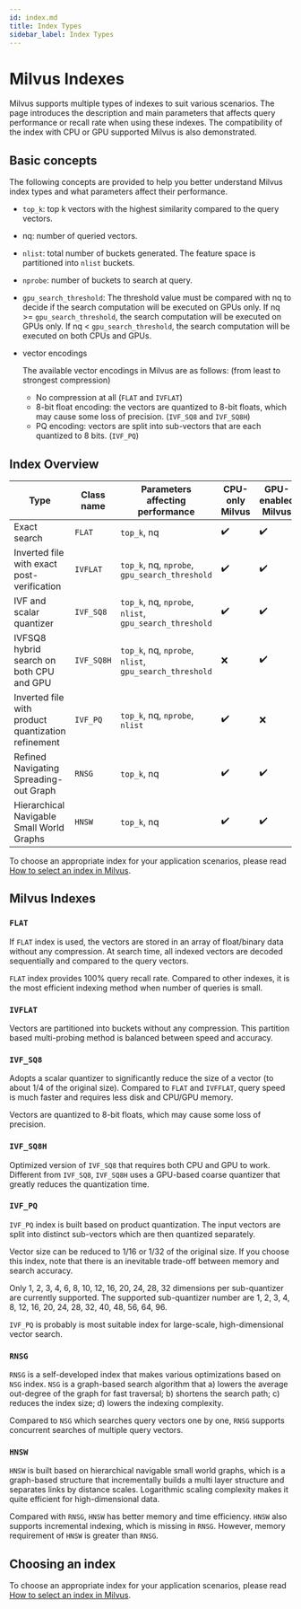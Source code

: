 ```yaml
---
id: index.md
title: Index Types
sidebar_label: Index Types
---
```


# Milvus Indexes

Milvus supports multiple types of indexes to suit various scenarios. The page introduces the description and main parameters that affects query performance or recall rate when using these indexes. The compatibility of the index with CPU or GPU supported Milvus is also demonstrated.

## Basic concepts

The following concepts are provided to help you better understand Milvus index types and what parameters affect their performance.

- `top_k`: top k vectors with the highest similarity compared to the query vectors.

- nq: number of queried vectors.

- `nlist`: total number of buckets generated. The feature space is partitioned into `nlist` buckets. 

- `nprobe`: number of buckets to search at query.

- `gpu_search_threshold`: The threshold value must be compared with nq to decide if the search computation will be executed on GPUs only. If nq >= `gpu_search_threshold`, the search computation will be executed on GPUs only. If nq < `gpu_search_threshold`, the search computation will be executed on both CPUs and GPUs.

- vector encodings

  The available vector encodings in Milvus are as follows: (from least to strongest compression)

  - No compression at all (`FLAT` and `IVFLAT`)
  - 8-bit float encoding: the vectors are quantized to 8-bit floats, which may cause some loss of precision. (`IVF_SQ8` and `IVF_SQ8H`)
  - PQ encoding: vectors are split into sub-vectors that are each quantized to 8 bits. (`IVF_PQ`)

## Index Overview

<div class="table-wrapper" markdown="block">

| Type                                               | Class name | Parameters affecting performance | CPU-only Milvus  | GPU-enabled Milvus |
| -------------------------------------------------- | ---------- | --------------------------------------------- | ---------------- | ------------------ |
| Exact search                                       | `FLAT`     | `top_k`, nq                                   | ✔️               | ✔️                  |
| Inverted file with exact post-verification         | `IVFLAT`   | `top_k`, nq, `nprobe`, `gpu_search_threshold` | ✔️               | ✔️                  |
| IVF and scalar quantizer                           | `IVF_SQ8`  | `top_k`, nq, `nprobe`, `nlist`, `gpu_search_threshold`  | ✔️               | ✔️                  |
| IVFSQ8 hybrid search on both CPU and GPU           | `IVF_SQ8H` | `top_k`, nq, `nprobe`, `nlist`, `gpu_search_threshold`  | ❌               | ✔️                  |
| Inverted file with product quantization refinement | `IVF_PQ`   | `top_k`, nq, `nprobe`, `nlist`                          | ✔️               | ❌                  |
| Refined Navigating Spreading-out Graph             | `RNSG`     | `top_k`, nq                                             | ✔️               | ✔️                  |
| Hierarchical Navigable Small World Graphs             | `HNSW`     | `top_k`, nq                                             | ✔️               | ✔️                  |
</div>

To choose an appropriate index for your application scenarios, please read [How to select an index in Milvus](https://medium.com/@milvusio/how-to-choose-an-index-in-milvus-4f3d15259212).

## Milvus Indexes

### `FLAT`

If `FLAT` index is used, the vectors are stored in an array of float/binary data without any compression. At search time, all indexed vectors are decoded sequentially and compared to the query vectors.

`FLAT` index provides 100% query recall rate. Compared to other indexes, it is the most efficient indexing method when number of queries is small.

### `IVFLAT`

Vectors are partitioned into buckets without any compression. This partition based multi-probing method is balanced between speed and accuracy.

### `IVF_SQ8`

Adopts a scalar quantizer to significantly reduce the size of a vector (to about 1/4 of the original size). Compared to `FLAT` and `IVFFLAT`, query speed is much faster and requires less disk and CPU/GPU memory.

Vectors are quantized to 8-bit floats, which may cause some loss of precision.

### `IVF_SQ8H`

Optimized version of `IVF_SQ8` that requires both CPU and GPU to work. Different from `IVF_SQ8`,  `IVF_SQ8H` uses a GPU-based coarse quantizer that greatly reduces the quantization time.

### `IVF_PQ`

`IVF_PQ` index is built based on product quantization. The input vectors are split into distinct sub-vectors which are then quantized separately. 

Vector size can be reduced to 1/16 or 1/32 of the original size. If you choose this index, note that there is an inevitable trade-off between memory and search accuracy.

Only 1, 2, 3, 4, 6, 8, 10, 12, 16, 20, 24, 28, 32 dimensions per sub-quantizer are currently supported. The supported sub-quantizer number are 1, 2, 3, 4, 8, 12, 16, 20, 24, 28, 32, 40, 48, 56, 64, 96.

`IVF_PQ` is probably is most suitable index for large-scale, high-dimensional vector search.

### `RNSG`

`RNSG` is a self-developed index that makes various optimizations based on `NSG` index. `NSG`  is a graph-based search algorithm that a) lowers the average out-degree of the graph for fast traversal; b) shortens the search path; c) reduces the index size; d) lowers the indexing complexity.

Compared to `NSG` which searches query vectors one by one, `RNSG` supports concurrent searches of multiple query vectors.

### `HNSW`

`HNSW` is built based on hierarchical navigable small world graphs, which is a graph-based structure that incrementally builds a multi layer structure and separates links by distance scales. Logarithmic scaling complexity makes it quite efficient for high-dimensional data.

Compared with `RNSG`, `HNSW` has better memory and time efficiency. `HNSW` also supports incremental indexing, which is missing in `RNSG`. However, memory requirement of `HNSW` is greater than `RNSG`.  

## Choosing an index

To choose an appropriate index for your application scenarios, please read [How to select an index in Milvus](https://medium.com/@milvusio/how-to-choose-an-index-in-milvus-4f3d15259212).


